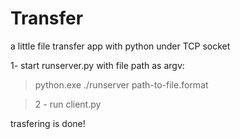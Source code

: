 # Transfer
a little file transfer app with python under TCP socket



1- start runserver.py with file path as argv:

> python.exe ./runserver path-to-file.format

> 2 - run client.py

trasfering is done!
